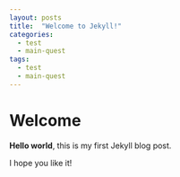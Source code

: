 ```yaml
---
layout: posts
title:  "Welcome to Jekyll!"
categories: 
  - test
  - main-quest
tags: 
  - test
  - main-quest
---
```


# Welcome

**Hello world**, this is my first Jekyll blog post.

I hope you like it!
